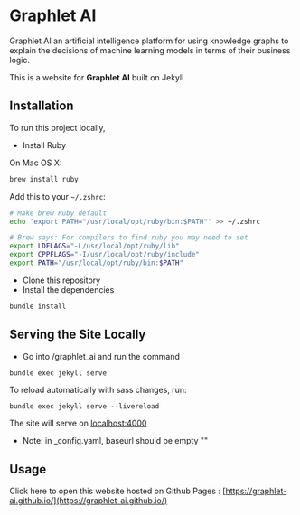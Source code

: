 # Graphlet AI

Graphlet AI an artificial intelligence platform for using knowledge graphs to explain the decisions of machine learning models in terms of their business logic.

This is a website for **Graphlet AI** built on Jekyll

## Installation

To run this project locally,

- Install Ruby

On Mac OS X:

```bash
brew install ruby
```

Add this to your `~/.zshrc`:

```bash
# Make brew Ruby default
echo 'export PATH="/usr/local/opt/ruby/bin:$PATH"' >> ~/.zshrc

# Brew says: For compilers to find ruby you may need to set
export LDFLAGS="-L/usr/local/opt/ruby/lib"
export CPPFLAGS="-I/usr/local/opt/ruby/include"
export PATH="/usr/local/opt/ruby/bin:$PATH"
```

- Clone this repository
- Install the dependencies

```bash
bundle install
```

## Serving the Site Locally

- Go into /graphlet_ai and run the command

```bash
bundle exec jekyll serve
```

To reload automatically with sass changes, run:

```
bundle exec jekyll serve --livereload
```

The site will serve on [localhost:4000](http://localhost:4000)

- Note: in _config.yaml, baseurl should be empty ""

## Usage

Click here to open this website hosted on Github Pages : [https://graphlet-ai.github.io/](https://graphlet-ai.github.io/)
